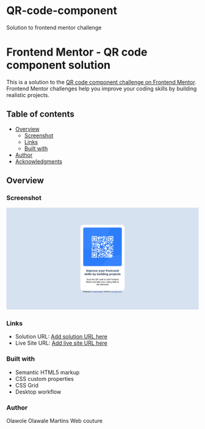 # QR-code-component
Solution to frontend mentor challenge

# Frontend Mentor - QR code component solution

This is a solution to the [QR code component challenge on Frontend Mentor](https://www.frontendmentor.io/challenges/qr-code-component-iux_sIO_H). Frontend Mentor challenges help you improve your coding skills by building realistic projects.

## Table of contents

- [Overview](#overview)
  - [Screenshot](#screenshot)
  - [Links](#links)
  - [Built with](#built-with)
- [Author](#author)
- [Acknowledgments](#acknowledgments)


## Overview

### Screenshot

![](./screenshot.png)

### Links

- Solution URL: [Add solution URL here](https://github.com/wulzymart/QR-code-component)
- Live Site URL: [Add live site URL here](https://wulzymart.github.io/QR-code-component/)


### Built with

- Semantic HTML5 markup
- CSS custom properties
- CSS Grid
- Desktop workflow

### Author
Olawole Olawale Martins Web couture
